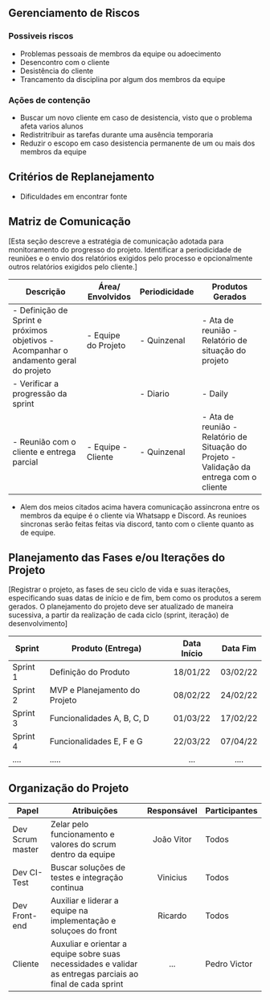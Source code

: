 ## Gerenciamento de Riscos
### Possiveis riscos
-   Problemas pessoais de membros da equipe ou adoecimento
-   Desencontro com o cliente
-   Desistência do cliente
-   Trancamento da disciplina por algum dos membros da equipe
### Ações de contenção 
-   Buscar um novo cliente em caso de desistencia, visto que o problema afeta varios alunos
-   Redistritribuir as tarefas durante uma ausência temporaria
-   Reduzir o escopo em caso desistencia permanente de um ou mais dos membros da equipe

## Critérios de Replanejamento
-   Dificuldades em encontrar fonte


## Matriz de Comunicação
[Esta seção descreve a estratégia de comunicação adotada para monitoramento do progresso do projeto. Identificar a periodicidade de reuniões e o envio dos relatórios exigidos pelo processo e opcionalmente outros relatórios exigidos pelo cliente.]

| Descrição                                                                                                               | Área/ Envolvidos    | Periodicidade | Produtos Gerados                                       |
| ----------------------------------------------------------------------------------------------------------------------- | ------------------- | ------------- | ------------------------------------------------------ |
| - Definição de Sprint e próximos objetivos - Acompanhar o andamento geral do projeto  | - Equipe do Projeto | - Quinzenal     | - Ata de reunião - Relatório de situação do projeto    |
| - Verificar a progressão da sprint |                     | - Diario   | - Daily    |
| - Reunião com o cliente e entrega parcial | - Equipe - Cliente     | - Quinzenal     | - Ata de reunião  - Relatório de Situação do Projeto - Validação da entrega com o cliente|
- Alem dos meios citados acima havera comunicação assincrona entre os membros da equipe é o cliente via Whatsapp e Discord. As reunioes sincronas serão feitas feitas via discord, tanto com o cliente quanto as de equipe.

## Planejamento das Fases e/ou Iterações do Projeto
[Registrar o projeto, as fases de seu ciclo de vida e suas iterações, especificando suas datas de início e de fim, bem como os produtos a serem gerados.
O planejamento do projeto deve ser atualizado de maneira sucessiva, a partir da realização de cada ciclo (sprint, iteração) de desenvolvimento]

| Sprint   | Produto (Entrega)             | Data Início | Data Fim |
| -------- | ----------------------------- | :---------: | :------: |
| Sprint 1 | Definição do Produto          |  18/01/22   | 03/02/22 |
| Sprint 2 | MVP e Planejamento do Projeto |  08/02/22   | 24/02/22 |
| Sprint 3 | Funcionalidades A, B, C, D    |  01/03/22   | 17/02/22 |
| Sprint 4 | Funcionalidades E, F e G      |  22/03/22   | 07/04/22 |
| ....     | .....                         |     ...     |   ....   |

## Organização do Projeto

| Papel                 | Atribuições                                                                                                 | Responsável | Participantes              |
| --------------------- | ----------------------------------------------------------------------------------------------------------- | :---------: | -------------------------- |
| Dev Scrum master         | Zelar pelo funcionamento e valores do scrum dentro da equipe                                        |    João Vitor    | Todos  |
| Dev CI-Test       | Buscar soluções de testes e integração continua                         |   Vinicius    | Todos   |
| Dev Front-end |Auxiliar e liderar a equipe na implementação e soluçoes do front  |    Ricardo     | Todos |
| Cliente                   | Auxuliar e orientar a equipe sobre suas necessidades e validar as entregas parciais ao final de cada sprint                                                                                                       |     ...     | Pedro Victor                        |
